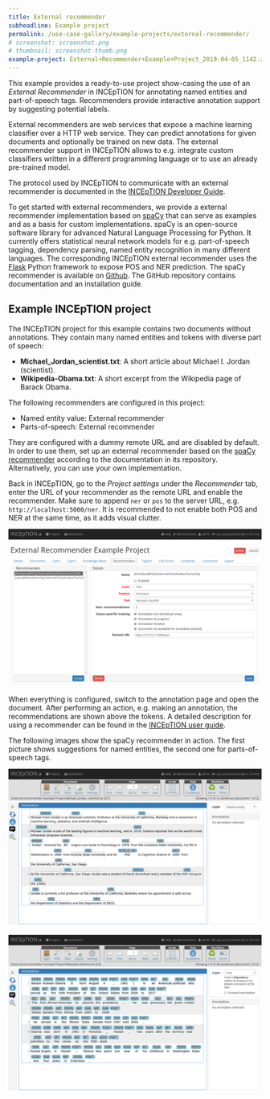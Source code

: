 ```yaml
---
title: External recommender
subheadline: Example project
permalink: /use-case-gallery/example-projects/external-recommender/
# screenshot: screenshot.png
# thumbnail: screenshot-thumb.png
example-project: External+Recommender+Example+Project_2019-04-05_1142.zip
---
```


This example provides a ready-to-use project show-casing the use of an *External Recommender* in INCEpTION for annotating named entities
and part-of-speech tags. Recommenders provide interactive annotation support by suggesting
potential labels.

External recommenders are web services that expose a machine learning classifier over a HTTP web service.
They can predict annotations for given documents and optionally be trained on new data. The external recommender
support in INCEpTION allows to e.g. integrate custom classifiers written in a different programming language
or to use an already pre-trained model.

The protocol used by INCEpTION to communicate with an external recommender is documented in the [INCEpTION Developer Guide](https://zoidberg.ukp.informatik.tu-darmstadt.de/jenkins/job/INCEpTION%20(GitHub)%20(master)/de.tudarmstadt.ukp.inception.app$inception-app-webapp/doclinks/3/#_external_recommender_api_overview).

To get started with external recommenders, we provide a external recommender implementation based on [spaCy](https://spacy.io/) that 
can serve as examples and as a basis for custom implementations. spaCy is an open-source software library 
for advanced Natural Language Processing for Python. It currently offers statistical neural network models for e.g. part-of-speech tagging, dependency
parsing, named entity recognition in many different languages. The corresponding INCEpTION external recommender
uses the [Flask](http://flask.pocoo.org/) Python framework to expose POS and NER prediction. The spaCy recommender is available on [Github](https://github.com/inception-project/external-recommender-spacy). The GitHub repository contains documentation and an installation guide.

## Example INCEpTION project

The INCEpTION project for this example contains two documents without annotations. They contain many named 
entities and tokens with diverse part of speech:

* **Michael\_Jordan\_scientist.txt**: A short article about Michael I. Jordan (scientist).
* **Wikipedia-Obama.txt**: A short excerpt from the Wikipedia page of Barack Obama.

The following recommenders are configured in this project:

* Named entity value: External recommender
* Parts-of-speech: External recommender

They are configured with a dummy remote URL and are disabled by default. In order to use them, set up an
external recommender based on the [spaCy recommender](https://github.com/inception-project/external-recommender-spacy) according
to the documentation in its repository. Alternatively, you can use your own implementation.

Back in INCEpTION, go to the _Project settings_ under the _Recommender_ tab, enter the URL of your recommender as the remote URL and 
enable the recommender. Make sure to append `ner` or `pos` to the server URL, e.g. `http://localhost:5000/ner`. It is recommended to
 not enable both POS and NER at the same time, as it adds visual clutter.

![projects_settings](external_recocmmender_settings.png)

When everything is configured, switch to the annotation page and open the document. After performing an action, 
e.g. making an annotation, the recommendations are shown above the tokens. A detailed description for using a recommender 
can be found in the [INCEpTION user guide](https://zoidberg.ukp.informatik.tu-darmstadt.de/jenkins/job/INCEpTION%20(GitHub)%20(master)/de.tudarmstadt.ukp.inception.app$inception-app-webapp/doclinks/1/#sect_annotation_recommendation).

The following images show the spaCy recommender in action. The first picture shows suggestions for named entities, the
second one for parts-of-speech tags.

![annotation_ner](external_recocmmender_ner.png)

![annotation_pos](external_recocmmender_pos.png)

